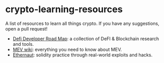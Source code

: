 # crypto-learning-resources
A list of resources to learn all things crypto. If you have any suggestions, open a pull request!

- [Defi Developer Road Map](https://github.com/OffcierCia/DeFi-Developer-Road-Map): a collection of DeFI & Blockchain research and tools.
- [MEV wiki](https://mev.wiki): everything you need to know about MEV.
- [Ethernaut](https://ethernaut.openzeppelin.com/): solidity practice through real-world exploits and hacks.
